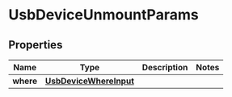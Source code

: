 

# UsbDeviceUnmountParams


## Properties

Name | Type | Description | Notes
------------ | ------------- | ------------- | -------------
**where** | [**UsbDeviceWhereInput**](UsbDeviceWhereInput.md) |  | 



